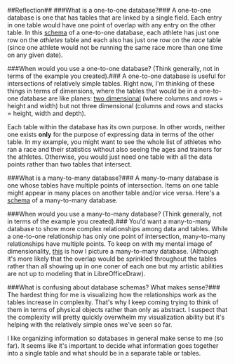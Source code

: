 ##Reflection##
###What is a one-to-one database?###
A one-to-one database is one that has tables that are linked by a single field. Each entry in one table would have one point of overlap with any entry on the other table. In this [schema](imgs/One-to-one-schema.png) of a one-to-one database, each athlete has just one row on the *athletes* table and each also has just one row on the *race* table (since one athlete would not be running the same race more than one time on any given date).


###When would you use a one-to-one database? (Think generally, not in terms of the example you created).###
A one-to-one database is useful for intersections of relatively simple tables. Right now, I'm thinking of these things in terms of dimensions, where the tables that would be in a one-to-one database are like planes: [two dimensional](imgs/intersecting-planes.png) (where columns and rows = height and width) but not three dimensional (columns and rows and stacks = height, width and depth).

Each table within the database has its own purpose. In other words, neither one exists **only** for the purpose of expressing data in terms of the other table. In my example, you might want to see the whole list of athletes who ran a race and their statistics without also seeing the ages and trainers for the athletes. Otherwise, you would just need one table with all the data points rather than two tables that intersect. 


###What is a many-to-many database?###
A many-to-many database is one whose tables have multiple points of intersection. Items on one table might appear in many places on another table and/or vice versa. Here's a [schema](imgs/many-to-many-schema.png) of a many-to-many database.

###When would you use a many-to-many database? (Think generally, not in terms of the example you created).###
You'd want a many-to-many database to show more complex relationships among data and tables. While a one-to-one relationship has only one point of intersection, many-to-many relationships have multiple points. To keep on with my mental image of dimensionality, [this](imgs/intersecting-cubes.png) is how I picture a many-to-many database. (Although it's more likely that the overlap would be sprinkled throughout the tables rather than all showing up in one coner of each one but my artistic abilities are not up to modeling that in LibreOfficeDraw).


###What is confusing about database schemas? What makes sense?###
The hardest thing for me is visualizing how the relationships work as the tables increase in complexity. That's why I keep coming trying to think of them in terms of physical objects rather than only as abstract. I suspect that the complexity will pretty quickly overwhelm my visualization ability but it's helping with the relatively simple ones we've seen so far. 

I like organizing information so databases in general make sense to me (so far). It seems like it's important to decide what information goes together into a single table and what should be in a separate table or tables.